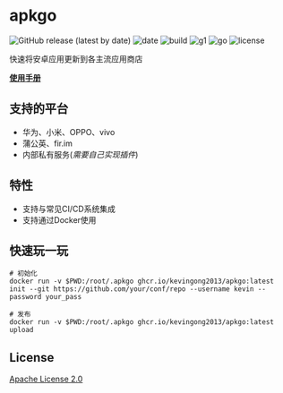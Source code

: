 # apkgo

![GitHub release (latest by date)](https://img.shields.io/github/v/release/KevinGong2013/apkgo) ![date](https://img.shields.io/github/release-date/kevingong2013/apkgo?style=flat-square) ![build](https://img.shields.io/github/actions/workflow/status/kevingong2013/apkgo/release.yml?style=flat-square) ![g1](https://img.shields.io/github/go-mod/go-version/kevingong2013/apkgo?style=flat-square) ![go](https://img.shields.io/github/languages/top/kevingong2013/apkgo?style=flat-square) ![license](https://img.shields.io/github/license/kevingong2013/apkgo?style=flat-square)

快速将安卓应用更新到各主流应用商店

**[使用手册](http://apkgo.com.cn)**

## 支持的平台

- 华为、小米、OPPO、vivo
- 蒲公英、fir.im
- 内部私有服务(*需要自己实现插件*)

## 特性

- 支持与常见CI/CD系统集成
- 支持通过Docker使用

## 快速玩一玩

```shell
# 初始化
docker run -v $PWD:/root/.apkgo ghcr.io/kevingong2013/apkgo:latest init --git https://github.com/your/conf/repo --username kevin --password your_pass

# 发布
docker run -v $PWD:/root/.apkgo ghcr.io/kevingong2013/apkgo:latest upload
```

## License

[Apache License 2.0](./LICENSE)
